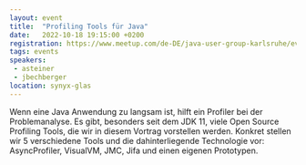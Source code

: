 ```yaml
---
layout: event
title:  "Profiling Tools für Java"
date:   2022-10-18 19:15:00 +0200
registration: https://www.meetup.com/de-DE/java-user-group-karlsruhe/events/288888613
tags: events
speakers:
 - asteiner
 - jbechberger
location: synyx-glas
---
```


Wenn eine Java Anwendung zu langsam ist, hilft ein Profiler bei der Problemanalyse. Es gibt, besonders seit dem JDK 11, viele Open Source Profiling Tools, die wir in diesem Vortrag vorstellen werden. Konkret stellen wir 5 verschiedene Tools und die dahinterliegende Technologie vor: AsyncProfiler, VisualVM, JMC, Jifa und einen eigenen Prototypen.
